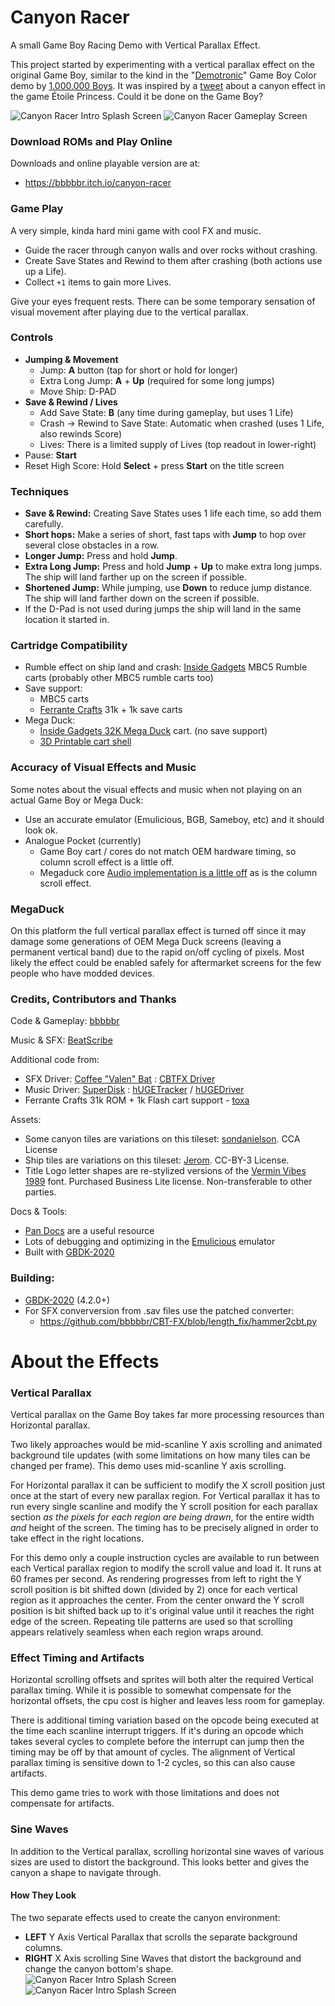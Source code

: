 
# Canyon Racer

A small Game Boy Racing Demo with Vertical Parallax Effect.

This project started by experimenting with a vertical parallax effect on the original Game Boy, similar to the kind in the "[Demotronic](https://demozoo.org/productions/20662/)" Game Boy Color demo by [1.000.000 Boys](https://demozoo.org/productions/20662/). It was inspired by a [tweet](https://twitter.com/_Kimimi/status/1493231550040793092) about a canyon effect in the game Étoile Princess. Could it be done on the Game Boy?

![Canyon Racer Intro Splash Screen](/info/canyon_racer_intro_splash.png)
![Canyon Racer Gameplay Screen](/info/canyon_racer_gameplay.png)

### Download ROMs and Play Online

Downloads and online playable version are at:
* https://bbbbbr.itch.io/canyon-racer


### Game Play
A very simple, kinda hard mini game with cool FX and music.

- Guide the racer through canyon walls and over rocks without crashing.
- Create Save States and Rewind to them after crashing (both actions use up a Life).
- Collect `+1` items to gain more Lives.

Give your eyes frequent rests. There can be some temporary sensation of visual movement after playing due to the vertical parallax.

### Controls
- **Jumping & Movement**
  - Jump: **A** button (tap for short or hold for longer)
  - Extra Long Jump: **A** + **Up** (required for some long jumps)
  - Move Ship: D-PAD
- **Save & Rewind / Lives**
  - Add Save State: **B** (any time during gameplay, but uses 1 Life)
  - Crash -> Rewind to Save State: Automatic when crashed (uses 1 Life, also rewinds Score)
  - Lives: There is a limited supply of Lives (top readout in lower-right)
- Pause: **Start**
- Reset High Score: Hold **Select** + press **Start** on the title screen

### Techniques
- **Save & Rewind:** Creating Save States uses 1 life each time, so add them carefully.
- **Short hops:** Make a series of short, fast taps with **Jump** to hop over several close obstacles in a row.
- **Longer Jump:** Press and hold **Jump**.
- **Extra Long Jump:** Press and hold **Jump** + **Up** to make extra long jumps. The ship will land farther up on the screen if possible.
- **Shortened Jump:** While jumping, use **Down** to reduce jump distance. The ship will land farther down on the screen if possible.
- If the D-Pad is not used during jumps the ship will land in the same location it started in.


### Cartridge Compatibility
- Rumble effect on ship land and crash: [Inside Gadgets](https://shop.insidegadgets.com/) MBC5 Rumble carts (probably other MBC5 rumble carts too)
- Save support:
  - MBC5 carts
  - [Ferrante Crafts](https://ferrantecrafts.com/) 31k + 1k save carts
- Mega Duck:
  - [Inside Gadgets 32K Mega Duck](https://shop.insidegadgets.com/product/megaduck-32kb-flash-cart/) cart. (no save support)
  - [3D Printable cart shell](https://github.com/bbbbbr/megaduck_cartridge_shell)


### Accuracy of Visual Effects and Music
Some notes about the visual effects and music when not playing on an actual Game Boy or Mega Duck:
  - Use an accurate emulator (Emulicious, BGB, Sameboy, etc) and it should look ok.
  - Analogue Pocket (currently)
    - Game Boy cart / cores do not match OEM hardware timing, so column scroll effect is a little off.
    - Megaduck core [Audio implementation is a little off](https://github.com/spiritualized1997/openFPGA-Megaduck/issues/2) as is the column scroll effect.


### MegaDuck
On this platform the full vertical parallax effect is turned off since it may damage some generations of OEM Mega Duck screens (leaving a permanent vertical band) due to the rapid on/off cycling of pixels. Most likely the effect could be enabled safely for aftermarket screens for the few people who have modded devices.


### Credits, Contributors and Thanks
Code & Gameplay: [bbbbbr](https://twitter.com/0xbbbbbr)

Music & SFX: [BeatScribe](https://twitter.com/beatscribemusic)

Additional code from:
  - SFX Driver: [Coffee "Valen" Bat](https://twitter.com/cofebbat) : [CBTFX Driver](https://github.com/datguywitha3ds/CBT-FX)
  - Music Driver: [SuperDisk](https://github.com/SuperDisk) : [hUGETracker](https://github.com/SuperDisk/hUGETracker) / [hUGEDriver](https://github.com/SuperDisk/)
  - Ferrante Crafts 31k ROM + 1k Flash cart support - [toxa](https://github.com/untoxa/)

Assets:
  - Some canyon tiles are variations on this tileset: [sondanielson](https://sondanielson.itch.io/gameboy-simple-rpg-tileset). CCA License
  - Ship tiles are variations on this tileset: [Jerom](https://opengameart.org/content/retro-spaceships). CC-BY-3 License.
  - Title Logo letter shapes are re-stylized versions of the [Vermin Vibes 1989](https://nalgames.com/fonts/vermin-vibes-1989) font. Purchased Business Lite license. Non-transferable to other parties.

Docs & Tools:
  - [Pan Docs](https://gbdev.io/pandocs/) are a useful resource
  - Lots of debugging and optimizing in the [Emulicious](https://emulicious.net/) emulator
  - Built with [GBDK-2020](https://github.com/gbdk-2020/gbdk-2020)


### Building:
* [GBDK-2020](https://github.com/gbdk-2020/gbdk-2020) (4.2.0+)
* For SFX converversion from .sav files use the patched converter:
  - https://github.com/bbbbbr/CBT-FX/blob/length_fix/hammer2cbt.py


# About the Effects

### Vertical Parallax
Vertical parallax on the Game Boy takes far more processing resources than Horizontal parallax.

Two likely approaches would be mid-scanline Y axis scrolling and animated background tile updates (with some limitations on how many tiles can be changed per frame). This demo uses mid-scanline Y axis scrolling.

For Horizontal parallax it can be sufficient to modify the X scroll position just once at the start of every new parallax region. For Vertical parallax it has to run every single scanline and modify the Y scroll position for each parallax section _as the pixels for each region are being drawn_, for the entire width _and_ height of the screen. The timing has to be precisely aligned in order to take effect in the right locations.

For this demo only a couple instruction cycles are available to run between each Vertical parallax region to modify the scroll value and load it. It runs at 60 frames per second. As rendering progresses from left to right the Y scroll position is bit shifted down (divided by 2) once for each vertical region as it approaches the center. From the center onward the Y scroll position is bit shifted back up to it's original value until it reaches the right edge of the screen. Repeating tile patterns are used so that scrolling appears relatively seamless when each region wraps around.

### Effect Timing and Artifacts
Horizontal scrolling offsets and sprites will both alter the required Vertical parallax timing. While it is possible to somewhat compensate for the horizontal offsets, the cpu cost is higher and leaves less room for gameplay. 

There is additional timing variation based on the opcode being executed at the time each scanline interrupt triggers. If it's during an opcode which takes several cycles to complete before the interrupt can jump then the timing may be off by that amount of cycles. The alignment of Vertical parallax timing is sensitive down to 1-2 cycles, so this can also cause artifacts.

This demo game tries to work with those limitations and does not compensate for artifacts.

### Sine Waves
In addition to the Vertical parallax, scrolling horizontal sine waves of various sizes are used to distort the background. This looks better and gives the canyon a shape to navigate through.

#### How They Look
The two separate effects used to create the canyon environment:

* **LEFT** Y Axis Vertical Parallax that scrolls the separate background columns.
* **RIGHT** X Axis scrolling Sine Waves that distort the background and change the canyon bottom's shape.
![Canyon Racer Intro Splash Screen](/info/bg_scy_parallax_scrolling.gif)
![Canyon Racer Intro Splash Screen](/info/bg_scx_wave_scrolling.gif)
